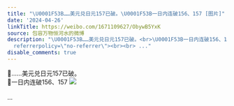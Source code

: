 ```yaml
---
title: "\U0001F53B……美元兑日元157已破。\U0001F53B一日内连破156、157 [图片]"
date: '2024-04-26'
linkTitle: https://weibo.com/1671109627/ObywB5YxK
source: 包容万物恒河水的微博
description: "\U0001F53B……美元兑日元157已破。<br>\U0001F53B一日内连破156、157 <img style=\"\" src=\"https://tvax4.sinaimg.cn/large/639b1bfbly1hp4mgv585oj20vp0lf0z8.jpg\"
  referrerpolicy=\"no-referrer\"><br><br> ..."
disable_comments: true
---
```

🔻……美元兑日元157已破。<br>🔻一日内连破156、157 <img style="" src="https://tvax4.sinaimg.cn/large/639b1bfbly1hp4mgv585oj20vp0lf0z8.jpg" referrerpolicy="no-referrer"><br><br> ...